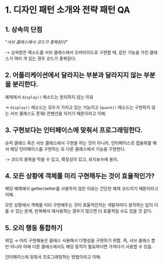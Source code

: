 # 1. 디자인 패턴 소개와 전략 패턴 QA
## 1. 상속의 단점
*"서브 클래스에서 코드가 중복된다"*

-> 상속받은 메소드를 서브 클래스에서 오버라이드로 구현할 때, 같은 기능을 가진 클래스가 여러 개 있는 경우 코드가 중복된다.

## 2. 어플리케이션에서 달라지는 부분과 달라지지 않는 부분을 분리한다.
예제에서 `display()` 메소드는 분리하지 않는 이유

-> `display()` 메소드는 모두가 가지고 있는 기능이고 (`quack()` 메소드는 구현하지 않는 서브 클래스도 존재) 컨벤션을 지키기 때문이라고 이해. 

## 3. 구현보다는 인터페이스에 맞춰서 프로그래밍한다.

슈퍼 클래스 혹은 서브 클래스에서 구현을 하는 것이 아니라, 인터페이스로 캡슐화를 해서 해당 인터페이스를 구현하는 또 다른 클래스에서 기능을 구현한다.

-> 코드의 중복을 막을 수 있고, 확장성이 있고, 유지보수에 용이.

## 4. 모든 상황에 객체를 미리 구현해두는 것이 효율적인가?

해당 예제에서 getter/setter를 사용하지 않은 이유는 간단한 예제 코드이기 때문이라고 이해.

모든 상황에서 객체를 미리 구현해두는 것이 효율적인지는 개발자마다 생각하는 답이 다를 수 있는 문제, 반복해서 재사용하는 경우가 많으면 더 효율적일 수도 있을 것 같다.

## 5. 오리 행동 통합하기

위임 → 미리 구현해놓은 클래스 사용해서 다형성을 구현하기 위함. 즉, 서브 클래스 뿐만 아니라 아예 다른 클래스에서도 해당 동작이 필요하다면 가져다가 사용할 수 있음.

인터페이스에 맞춰서 프로그래밍하는 방법이라고 이해.
